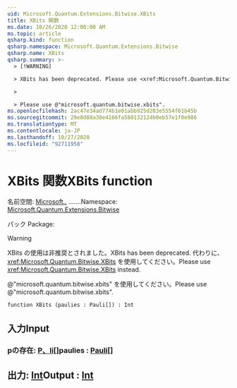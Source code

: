 ```yaml
---
uid: Microsoft.Quantum.Extensions.Bitwise.XBits
title: XBits 関数
ms.date: 10/26/2020 12:00:00 AM
ms.topic: article
qsharp.kind: function
qsharp.namespace: Microsoft.Quantum.Extensions.Bitwise
qsharp.name: XBits
qsharp.summary: >-
  > [!WARNING]

  > XBits has been deprecated. Please use <xref:Microsoft.Quantum.Bitwise.XBits> instead.

  >

  > Please use @"microsoft.quantum.bitwise.xbits".
ms.openlocfilehash: 2ac47e34ad774b1e01abb925d283e5554f61b45b
ms.sourcegitcommit: 29e0d88a30e4166fa580132124b0eb57e1f0e986
ms.translationtype: MT
ms.contentlocale: ja-JP
ms.lasthandoff: 10/27/2020
ms.locfileid: "92711958"
---
```

# <a name="xbits-function"></a><span data-ttu-id="b353f-102">XBits 関数</span><span class="sxs-lookup"><span data-stu-id="b353f-102">XBits function</span></span>

<span data-ttu-id="b353f-103">名前空間: [Microsoft..](xref:Microsoft.Quantum.Extensions.Bitwise) .......</span><span class="sxs-lookup"><span data-stu-id="b353f-103">Namespace: [Microsoft.Quantum.Extensions.Bitwise](xref:Microsoft.Quantum.Extensions.Bitwise)</span></span>

<span data-ttu-id="b353f-104">パック [](https://nuget.org/packages/)</span><span class="sxs-lookup"><span data-stu-id="b353f-104">Package: [](https://nuget.org/packages/)</span></span>


> [!WARNING]
> <span data-ttu-id="b353f-105">XBits の使用は非推奨とされました。</span><span class="sxs-lookup"><span data-stu-id="b353f-105">XBits has been deprecated.</span></span> <span data-ttu-id="b353f-106">代わりに、<xref:Microsoft.Quantum.Bitwise.XBits> を使用してください。</span><span class="sxs-lookup"><span data-stu-id="b353f-106">Please use <xref:Microsoft.Quantum.Bitwise.XBits> instead.</span></span>
>
> <span data-ttu-id="b353f-107">@"microsoft.quantum.bitwise.xbits" を使用してください。</span><span class="sxs-lookup"><span data-stu-id="b353f-107">Please use @"microsoft.quantum.bitwise.xbits".</span></span>



```qsharp
function XBits (paulies : Pauli[]) : Int
```


## <a name="input"></a><span data-ttu-id="b353f-108">入力</span><span class="sxs-lookup"><span data-stu-id="b353f-108">Input</span></span>

### <a name="paulies--pauli"></a><span data-ttu-id="b353f-109">pの存在: [P、li](xref:microsoft.quantum.lang-ref.pauli)[]</span><span class="sxs-lookup"><span data-stu-id="b353f-109">paulies : [Pauli](xref:microsoft.quantum.lang-ref.pauli)[]</span></span>





## <a name="output--int"></a><span data-ttu-id="b353f-110">出力: [Int](xref:microsoft.quantum.lang-ref.int)</span><span class="sxs-lookup"><span data-stu-id="b353f-110">Output : [Int](xref:microsoft.quantum.lang-ref.int)</span></span>

